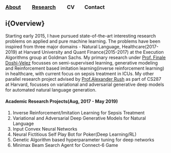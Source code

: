 ### [About](README.md) &nbsp;&nbsp;&nbsp;     [Research](RESEARCH.md) &nbsp;&nbsp;&nbsp;     CV&nbsp;&nbsp;&nbsp;      Contact

## i{Overview}
Starting early 2015, I have pursued state-of-the-art interesting research problems on applied and pure machine learning. The problems have been inspired from three major domains - Natural Language, Healthcare(2017-2019) at Harvard University and Quant Finance(2015-2017) at the Execution Algorithms group at Goldman Sachs.  My primary research under [Prof. Finale Doshi-Velez](https://finale.seas.harvard.edu/) focusses on semi-supervised learning, generative modeling and Reinforcement based imitation learning(inverse reinforcement learning) in healthcare, with current focus on sepsis treatment in ICUs. My other parallel research project advised by [Prof.Alexander Rush](http://people.seas.harvard.edu/~srush/) as part of CS287 at Harvard, focusses on variational and adversarial generative deep models for automated natural language generation. 

#### Academic Research Projects(Aug, 2017 - May 2019)
1. Inverse Reinforcement/Imitation Learning for Sepsis Treatment
2. Variational and Adversarial Deep Generative Models for Natural Language
3. Input Convex Neural Networks
4. Neural Fictitious Self Play Bot for Poker(Deep Learning/RL)
5. Genetic Algorithm based hyperparameter tuning for deep networks
6. Minimax Beam Search Agent for Connect-6 Game
